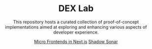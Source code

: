 <div align="center">

# DEX Lab

This repository hosts a curated collection of proof-of-concept implementations aimed at exploring and enhancing various aspects of developer experience.

[Micro Frontends in Next.js](./mfe-nextjs/README.md)
[Shadow Sonar](./shadow-sonar/README.md)

</div>
